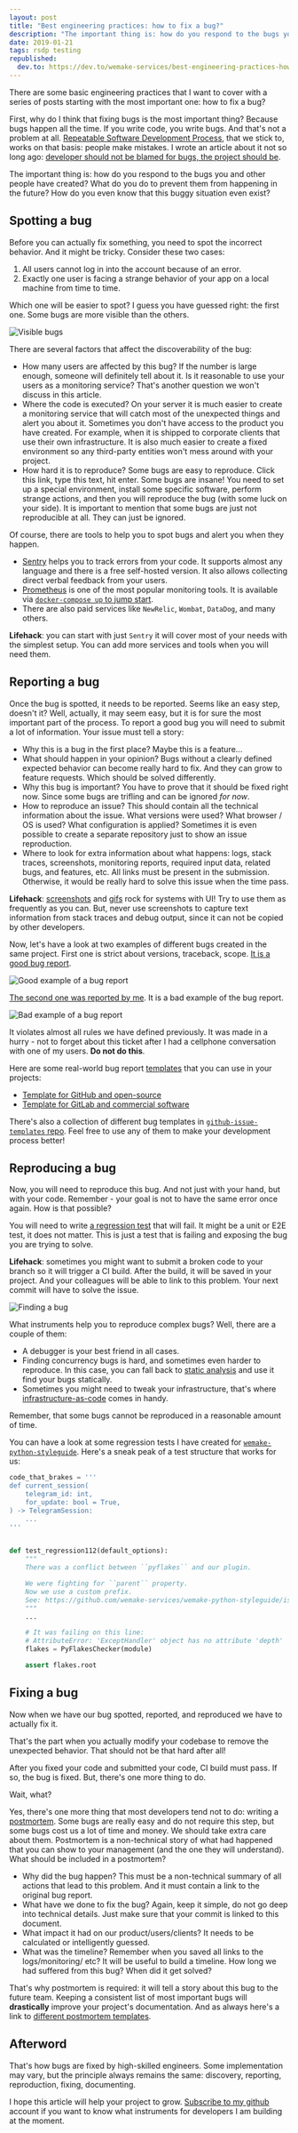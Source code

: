 ```yaml
---
layout: post
title: "Best engineering practices: how to fix a bug?"
description: "The important thing is: how do you respond to the bugs you and other people have created? What do you do to prevent them from happening in the future? How do you even know that this buggy situation even exist?"
date: 2019-01-21
tags: rsdp testing
republished:
  dev.to: https://dev.to/wemake-services/best-engineering-practices-how-to-fix-a-bug-58g5
---
```


There are some basic engineering practices that I want to cover with a series of posts starting with the most important one: how to fix a bug?

First, why do I think that fixing bugs is the most important thing?
Because bugs happen all the time. If you write code, you write bugs.
And that's not a problem at all. [Repeatable Software Development Process](https://wemake.services/meta/), that we stick to, works on that basis: people make mistakes.
I wrote an article about it not so long ago: [developer should not be blamed for bugs, the project should be](https://sobolevn.me/2018/12/blameless-environment).

The important thing is: how do you respond to the bugs you and other people have created? What do you do to prevent them from happening in the future? How do you even know that this buggy situation even exist?

## Spotting a bug

Before you can actually fix something, you need to spot the incorrect behavior.
And it might be tricky. Consider these two cases:

1. All users cannot log in into the account because of an error.
2. Exactly one user is facing a strange behavior of your app on a local machine from time to time.

Which one will be easier to spot? I guess you have guessed right: the first one.
Some bugs are more visible than the others.

![Visible bugs](https://thepracticaldev.s3.amazonaws.com/i/nhz2o6st76c8y6ucxi6l.png)

There are several factors that affect the discoverability of the bug:

- How many users are affected by this bug? If the number is large enough, someone will definitely tell about it. Is it reasonable to use your users as a monitoring service? That's another question we won't discuss in this article.
- Where the code is executed? On your server it is much easier to create a monitoring service that will catch most of the unexpected things and alert you about it. Sometimes you don't have access to the product you have created. For example, when it is shipped to corporate clients that use their own infrastructure. It is also much easier to create a fixed environment so any third-party entities won't mess around with your project.
- How hard it is to reproduce? Some bugs are easy to reproduce. Click this link, type this text, hit enter. Some bugs are insane! You need to set up a special environment, install some specific software, perform strange actions, and then you will reproduce the bug (with some luck on your side). It is important to mention that some bugs are just not reproducible at all. They can just be ignored.

Of course, there are tools to help you to spot bugs and alert you when they happen.

- [Sentry](https://sentry.io/welcome/) helps you to track errors from your code. It supports almost any language and there is a free self-hosted version. It also allows collecting direct verbal feedback from your users.
- [Prometheus](https://prometheus.io/) is one of the most popular monitoring tools. It is available via [`docker-compose up` to jump start](https://github.com/vegasbrianc/prometheus).
- There are also paid services like `NewRelic`, `Wombat`, `DataDog`, and many others.

**Lifehack**: you can start with just `Sentry` it will cover most of your needs with the simplest setup. You can add more services and tools when you will need them.

## Reporting a bug

Once the bug is spotted, it needs to be reported. Seems like an easy step, doesn't it? Well, actually, it may seem easy, but it is for sure the most important part of the process. To report a good bug you will need to submit a lot of information. Your issue must tell a story:

- Why this is a bug in the first place? Maybe this is a feature...
- What should happen in your opinion? Bugs without a clearly defined expected behavior can become really hard to fix. And they can grow to feature requests. Which should be solved differently.
- Why this bug is important? You have to prove that it should be fixed right now. Since some bugs are trifling and can be ignored _for now_.
- How to reproduce an issue? This should contain all the technical information about the issue. What versions were used? What browser / OS is used? What configuration is applied? Sometimes it is even possible to create a separate repository just to show an issue reproduction.
- Where to look for extra information about what happens: logs, stack traces, screenshots, monitoring reports, required input data, related bugs, and features, etc. All links must be present in the submission. Otherwise, it would be really hard to solve this issue when the time pass.

**Lifehack**: [screenshots](https://www.cnet.com/how-to/how-to-take-screenshots-in-macos-mojave/) and [gifs](https://www.screentogif.com) rock for systems with UI! Try to use them as frequently as you can. But, never use screenshots to capture text information from stack traces and debug output, since it can not be copied by other developers.

Now, let's have a look at two examples of different bugs created in the same project. First one is strict about versions, traceback, scope. [It is a good bug report](https://github.com/wemake-services/wemake-python-styleguide/issues/450).

![Good example of a bug report](https://thepracticaldev.s3.amazonaws.com/i/321nl8is2abun52lk9y6.png)

[The second one was reported by me](https://github.com/wemake-services/wemake-python-styleguide/issues/443). It is a bad example of the bug report.

![Bad example of a bug report](https://thepracticaldev.s3.amazonaws.com/i/w16h19e3yiwung1kmy4r.png)

It violates almost all rules we have defined previously. It was made in a hurry - not to forget about this ticket after I had a cellphone conversation with one of my users. **Do not do this**.

Here are some real-world bug report [templates](https://help.github.com/articles/manually-creating-a-single-issue-template-for-your-repository/) that you can use in your projects:

- [Template for GitHub and open-source](https://github.com/wemake-services/wemake-python-styleguide/blob/master/.github/ISSUE_TEMPLATE/Bug.md)
- [Template for GitLab and commercial software](https://github.com/wemake-services/meta/blob/master/.gitlab/issue_templates/Bug.md)

There's also a collection of different bug templates in [`github-issue-templates` repo](https://github.com/stevemao/github-issue-templates). Feel free to use any of them to make your development process better!

## Reproducing a bug

Now, you will need to reproduce this bug. And not just with your hand, but with your code. Remember - your goal is not to have the same error once again. How is that possible?

You will need to write [a regression test](https://en.wikipedia.org/wiki/Regression_testing) that will fail.
It might be a unit or E2E test, it does not matter. This is just a test that is failing and exposing the bug you are trying to solve.

**Lifehack**: sometimes you might want to submit a broken code to your branch so it will trigger a CI build. After the build, it will be saved in your project. And your colleagues will be able to link to this problem. Your next commit will have to solve the issue.

![Finding a bug](https://thepracticaldev.s3.amazonaws.com/i/h6jp54mkijet0la0qf3s.jpg)

What instruments help you to reproduce complex bugs? Well, there are a couple of them:
- A debugger is your best friend in all cases.
- Finding concurrency bugs is hard, and sometimes even harder to reproduce. In this case, you can fall back to [static analysis](https://github.com/mre/awesome-static-analysis) and use it find your bugs statically.
- Sometimes you might need to tweak your infrastructure, that's where [infrastructure-as-code](https://en.wikipedia.org/wiki/Infrastructure_as_code) comes in handy.

Remember, that some bugs cannot be reproduced in a reasonable amount of time.

You can have a look at some regression tests I have created for [`wemake-python-styleguide`](https://sourcegraph.com/search?q=repo:%5Egithub%5C.com/wemake-services/wemake-python-styleguide%24+regression). Here's a sneak peak of a test structure that works for us:

```python
code_that_brakes = '''
def current_session(
    telegram_id: int,
    for_update: bool = True,
) -> TelegramSession:
    ...
'''


def test_regression112(default_options):
    """
    There was a conflict between ``pyflakes`` and our plugin.

    We were fighting for ``parent`` property.
    Now we use a custom prefix.
    See: https://github.com/wemake-services/wemake-python-styleguide/issues/112
    """
    ...

    # It was failing on this line:
    # AttributeError: 'ExceptHandler' object has no attribute 'depth'
    flakes = PyFlakesChecker(module)

    assert flakes.root
```

## Fixing a bug

Now when we have our bug spotted, reported, and reproduced we have to actually fix it.

That's the part when you actually modify your codebase to remove the unexpected behavior. That should not be that hard after all!

After you fixed your code and submitted your code, CI build must pass. If so, the bug is fixed. But, there's one more thing to do.

Wait, what?

Yes, there's one more thing that most developers tend not to do: writing a [postmortem](https://en.wikipedia.org/wiki/Postmortem_documentation). Some bugs are really easy and do not require this step, but some bugs cost us a lot of time and money. We should take extra care about them. Postmortem is a non-technical story of what had happened that you can show to your management (and the one they will understand). What should be included in a postmortem?

- Why did the bug happen? This must be a non-technical summary of all actions that lead to this problem. And it must contain a link to the original bug report.
- What have we done to fix the bug? Again, keep it simple, do not go deep into technical details. Just make sure that your commit is linked to this document.
- What impact it had on our product/users/clients? It needs to be calculated or intelligently guessed.
- What was the timeline? Remember when you saved all links to the logs/monitoring/ etc? It will be useful to build a timeline. How long we had suffered from this bug? When did it get solved?

That's why postmortem is required: it will tell a story about this bug to the future team. Keeping a consistent list of most important bugs will **drastically** improve your project's documentation. And as always here's a link to [different postmortem templates](https://github.com/dastergon/postmortem-templates).

## Afterword

That's how bugs are fixed by high-skilled engineers. Some implementation may vary, but the principle always remains the same: discovery, reporting, reproduction, fixing, documenting.

I hope this article will help your project to grow. [Subscribe to my github](https://github.com/sobolevn) account if you want to know what instruments for developers I am building at the moment.
